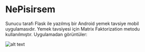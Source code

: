 # NePisirsem
Sunucu tarafı Flask ile yazılmış bir Android yemek tavsiye mobil uygulamasıdır.  Yemek tavsiyesi için Matrix Faktorization metodu kullanılmıştır. Uygulamadan görüntüler:

![alt text](https://github.com/mertakkara/NePisirsem/blob/master/Screenshot_1606755691.png?=250x250)



